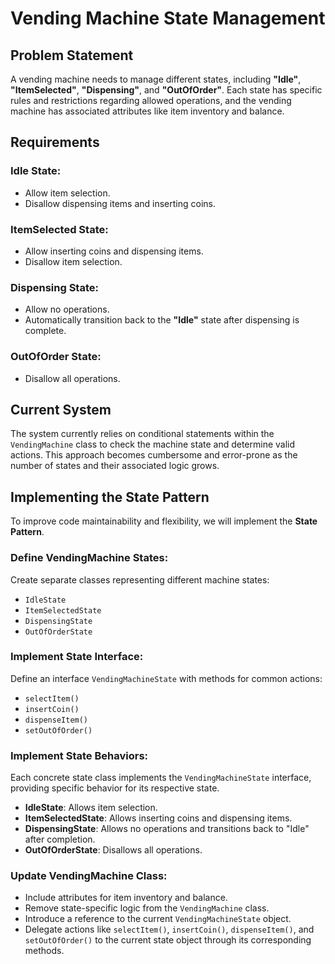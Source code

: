# Vending Machine State Management

## Problem Statement

A vending machine needs to manage different states, including **"Idle"**, **"ItemSelected"**, **"Dispensing"**, and **"OutOfOrder"**. Each state has specific rules and restrictions regarding allowed operations, and the vending machine has associated attributes like item inventory and balance.

## Requirements

### Idle State:
- Allow item selection.
- Disallow dispensing items and inserting coins.

### ItemSelected State:
- Allow inserting coins and dispensing items.
- Disallow item selection.

### Dispensing State:
- Allow no operations.
- Automatically transition back to the **"Idle"** state after dispensing is complete.

### OutOfOrder State:
- Disallow all operations.

## Current System

The system currently relies on conditional statements within the `VendingMachine` class to check the machine state and determine valid actions. This approach becomes cumbersome and error-prone as the number of states and their associated logic grows.

## Implementing the State Pattern

To improve code maintainability and flexibility, we will implement the **State Pattern**.

### Define VendingMachine States:
Create separate classes representing different machine states:
- `IdleState`
- `ItemSelectedState`
- `DispensingState`
- `OutOfOrderState`

### Implement State Interface:
Define an interface `VendingMachineState` with methods for common actions:
- `selectItem()`
- `insertCoin()`
- `dispenseItem()`
- `setOutOfOrder()`

### Implement State Behaviors:
Each concrete state class implements the `VendingMachineState` interface, providing specific behavior for its respective state.
- **IdleState**: Allows item selection.
- **ItemSelectedState**: Allows inserting coins and dispensing items.
- **DispensingState**: Allows no operations and transitions back to "Idle" after completion.
- **OutOfOrderState**: Disallows all operations.

### Update VendingMachine Class:
- Include attributes for item inventory and balance.
- Remove state-specific logic from the `VendingMachine` class.
- Introduce a reference to the current `VendingMachineState` object.
- Delegate actions like `selectItem()`, `insertCoin()`, `dispenseItem()`, and `setOutOfOrder()` to the current state object through its corresponding methods.
